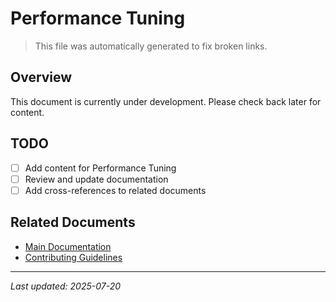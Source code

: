 # Performance Tuning

> This file was automatically generated to fix broken links.

## Overview

This document is currently under development. Please check back later for content.

## TODO

- [ ] Add content for Performance Tuning
- [ ] Review and update documentation
- [ ] Add cross-references to related documents

## Related Documents

- [Main Documentation](./index.md)
- [Contributing Guidelines](./CONTRIBUTING.md)

______________________________________________________________________

*Last updated: 2025-07-20*
